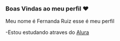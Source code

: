 ### Boas Vindas ao meu perfil ❤️

Meu nome é Fernanda Ruiz esse é meu perfil

  -Estou estudando atraves do [Alura](https://cursos.alura.com.br/)

